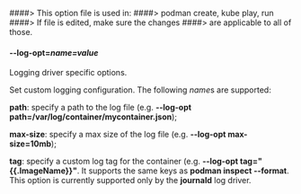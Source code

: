 ####> This option file is used in:
####> podman create, kube play, run
####> If file is edited, make sure the changes
####> are applicable to all of those.

#### **--log-opt**=_name=value_

Logging driver specific options.

Set custom logging configuration. The following *name*s are supported:

**path**: specify a path to the log file
(e.g. **--log-opt path=/var/log/container/mycontainer.json**);

**max-size**: specify a max size of the log file
(e.g. **--log-opt max-size=10mb**);

**tag**: specify a custom log tag for the container
(e.g. **--log-opt tag="{{.ImageName}}"**.
It supports the same keys as **podman inspect --format**.
This option is currently supported only by the **journald** log driver.
